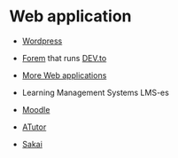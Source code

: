 #  Web application


* [Wordpress](https://wordpress.org/)
* [Forem](https://www.forem.com/) that runs [DEV.to](https://dev.to/)

* [More Web applications](https://dev.to/szabgab/the-most-interesting-open-source-web-applications-356)

* Learning Management Systems LMS-es
* [Moodle](https://moodle.org/)
* [ATutor](https://atutor.github.io/)
* [Sakai](https://www.sakailms.org/)


